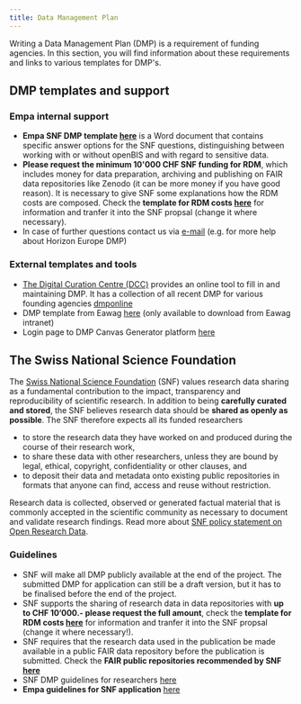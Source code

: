 ```yaml
---
title: Data Management Plan
---
```


Writing a Data Management Plan (DMP) is a requirement of funding agencies.
In this section, you will find information about these requirements and links to various templates for DMP's.

## DMP templates and support
### Empa internal support
- **Empa SNF DMP template [here](https://www.empa.ch/documents/10817006/0/Empa+DMP+Template+for+SNF/9e33c4e4-dbad-4371-8e05-fb5fd81dcf58)** is a Word document that contains specific answer options for the SNF questions, distinguishing between working with or without openBIS and with regard to sensitive data.
- **Please request the minimum 10'000 CHF SNF funding for RDM**, which includes money for data preparation, archiving and publishing on FAIR data repositories like Zenodo (it can be more money if you have good reason). It is necessary to give SNF some explanations how the RDM costs are composed. Check the **template for RDM costs [here](https://www.empa.ch/documents/10817006/0/SNF_costs_RDM_basis_v1/10be2210-70c7-4075-8671-7a1938dbaef8)** for information and tranfer it into the SNF propsal (change it where necessary).
- In case of further questions contact us via [e-mail](mailto:scientificit@empa.ch) (e.g. for more help about Horizon Europe DMP)

### External templates and tools
- [The Digital Curation Centre (DCC)](https://www.dcc.ac.uk/dmponline) provides an online tool to fill in and maintaining DMP. It has a collection of all recent DMP for various founding agencies [dmponline](https://dmponline.dcc.ac.uk/)
- DMP template from Eawag [here](https://opendata.eawag.ch/docs/research-data-management/data_management_plans.html) (only available to download from Eawag intranet)
- Login page to DMP Canvas Generator platform [here](https://dmp.vital-it.ch/#/login)

## The Swiss National Science Foundation
The [Swiss National Science Foundation](http://www.snf.ch) (SNF) values research data sharing as a fundamental contribution to the impact, transparency and reproducibility of scientific research.
In addition to being **carefully curated and stored**, the SNF believes research data should be **shared as openly as possible**.
The SNF therefore expects all its funded researchers

- to store the research data they have worked on and produced during the course of their research work,
- to share these data with other researchers, unless they are bound by legal, ethical, copyright, confidentiality or other clauses, and
- to deposit their data and metadata onto existing public repositories in formats that anyone can find, access and reuse without restriction.

Research data is collected, observed or generated factual material that is commonly accepted in the scientific community as necessary to document and validate research findings.
Read more about [SNF policy statement on Open Research Data](https://www.snf.ch/en/dMILj9t4LNk8NwyR/topic/open-research-data).

### Guidelines
- SNF will make all DMP publicly available at the end of the project. The submitted DMP for application can still be a draft version, but it has to be finalised before the end of the project.
- SNF supports the sharing of research data in data repositories with **up to CHF 10‘000.- please request the full amount**, check the **template for RDM costs [here](https://www.empa.ch/documents/10817006/0/SNF_costs_RDM_basis_v1/10be2210-70c7-4075-8671-7a1938dbaef8)** for information and tranfer it into the SNF propsal (change it where necessary!).
- SNF requires that the research data used in the publication be made available in a public FAIR data repository before the publication is submitted. Check the **FAIR public repositories recommended by SNF [here](https://www.snf.ch/en/WtezJ6qxuTRnSYgF/topic/open-research-data-which-data-repositories-can-be-used)**
- SNF DMP guidelines for researchers [here](https://www.snf.ch/en/FAiWVH4WvpKvohw9/topic/research-policies)
- **Empa guidelines for SNF application** [here](https://www.empa.ch/group/s607/snf-schweizerischer-nationalfonds)
